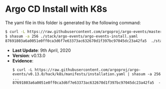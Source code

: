 # Argo CD Install with K8s

The yaml file in this folder is generated by the following command:

```bash
$ curl -L https://raw.githubusercontent.com/argoproj/argo-events/master/hack/k8s/manifests/installation.yaml > ./stack/argo-events/argo-events-install.yaml
$ shasum -a 256 ./stack/argo-events/argo-events-install.yaml
87691803a6a0051e0ff0ca3d6f7e63373ac632670d1f397bc97045dc23a42fa5  ./stack/argo-events/argo-events-install.yaml
```

- **Last Update**: 9th April, 2020
- **Version**: v0.13.0
- **Evidence**:
  ```
  $ curl -L https://raw.githubusercontent.com/argoproj/argo-events/v0.13.0/hack/k8s/manifests/installation.yaml | shasum -a 256
  ...
  87691803a6a0051e0ff0ca3d6f7e63373ac632670d1f397bc97045dc23a42fa5  -
  ```

